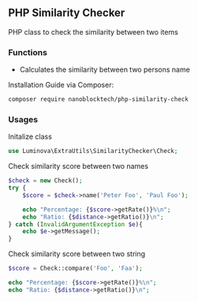 ## PHP Similarity Checker

PHP class to check the similarity between two items

### Functions

- Calculates the similarity between two persons name 

Installation Guide via Composer:

```bash
composer require nanoblocktech/php-similarity-check
```

### Usages 
Initalize class 
```php
use Luminova\ExtraUtils\SimilarityChecker\Check;

```

Check similarity score between two names 

```php
$check = new Check();
try {
    $score = $check->name('Peter Foo', 'Paul Foo'); 

    echo "Percentage: {$score->getRate()}%\n";
    echo "Ratio: {$distance->getRatio()}\n";
} catch (InvalidArgumentException $e){
    echo $e->getMessage();
}
```

Check similarity score between two string 

```php
$score = Check::compare('Foo', 'Faa'); 

echo "Percentage: {$score->getRate()}%\n";
echo "Ratio: {$distance->getRatio()}\n";
```
